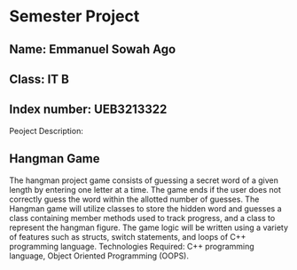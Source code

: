 # Semester Project

## Name: Emmanuel Sowah Ago

## Class: IT B

## Index number: UEB3213322

Peoject Description:

## Hangman Game

The hangman project game consists of guessing a secret word of a given length
by entering one letter at a time. The game ends if the user does not correctly
guess the word within the allotted number of guesses. The Hangman game will
utilize classes to store the hidden word and guesses a class containing member
methods used to track progress, and a class to represent the hangman figure. The
game logic will be written using a variety of features such as structs, switch
statements, and loops of C++ programming language.
Technologies Required: C++ programming language, Object Oriented
Programming (OOPS).
